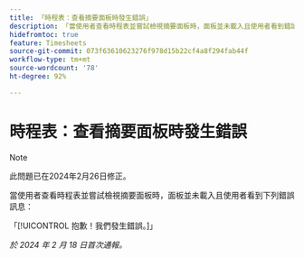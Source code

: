 ```yaml
---
title: 「時程表：查看摘要面板時發生錯誤」
description: 「當使用者查看時程表並嘗試檢視摘要面板時，面板並未載入且使用者看到錯誤訊息。」
hidefromtoc: true
feature: Timesheets
source-git-commit: 073f63610623276f978d15b22cf4a8f294fab44f
workflow-type: tm+mt
source-wordcount: '78'
ht-degree: 92%

---
```



# 時程表：查看摘要面板時發生錯誤

>[!NOTE]
>
>此問題已在2024年2月26日修正。

當使用者查看時程表並嘗試檢視摘要面板時，面板並未載入且使用者看到下列錯誤訊息：

「[!UICONTROL 抱歉！我們發生錯誤。]」

_於 2024 年 2 月 18 日首次通報。_
